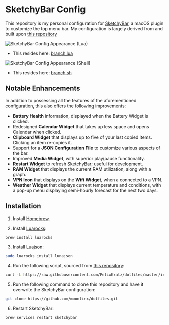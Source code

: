 # SketchyBar Config

This repository is my personal configuration for [SketchyBar](https://github.com/FelixKratz/SketchyBar), a macOS plugin to customize the top menu bar. My configuration is largely derived from and built upon [this repository](<https://github.com/FelixKratz/dotfiles>)

![SketchyBar Config Appearance (Lua)](https://github.com/user-attachments/assets/eba2970a-4195-4cc9-9ce1-3dc73f72b8cf)

- This resides here: [branch.lua](https://github.com/moonlinx/dotfiles/commit/55fe15abee8af0d7a5ac5ecd103bdd04a4220a32)

![SketchyBar Config Appearance (Shell)](https://github.com/user-attachments/assets/db4d5e7d-1507-4958-a854-f034c7672a5f)

- This resides here: [branch.sh](https://github.com/moonlinx/dotfiles/tree/736bcadc098b973124ede8856b81dc9ef379cff4/sketchybar)

## Notable Enhancements

In addition to possessing all the features of the aforementioned configuration, this also offers the following improvements:

- **Battery Health** information, displayed when the Battery Widget is clicked.
- Redesigned **Calendar Widget** that takes up less space and opens Calendar when clicked.
- **Clipboard Widget** that displays up to five of your last copied items. Clicking an item re-copies it.
- Support for a **JSON Configuration File** to customize various aspects of the bar.
- Improved **Media Widget**, with superior play/pause functionality.
- **Restart Widget** to refresh SketchyBar; useful for development.
- **RAM Widget** that displays the current RAM utilization, along with a graph.
- **VPN Icon** that displays on the **Wifi Widget**, when a connected to a VPN.
- **Weather Widget** that displays current temperature and conditions, with a pop-up menu displaying semi-hourly forecast for the next two days.

## Installation

1. Install [Homebrew](https://brew.sh/).

2. Install [Luarocks](https://luarocks.org/):

```bash
brew install luarocks
```

3. Install [Luajson](https://github.com/grafi-tt/lunajson):

```bash
sudo luarocks install lunajson
```

4. Run the following script, sourced from [this repository](https://github.com/FelixKratz/dotfiles):

```bash
curl -L https://raw.githubusercontent.com/FelixKratz/dotfiles/master/install_sketchybar.sh | sh
```

5. Run the following command to clone this repository and have it overwrite the SketchyBar configuration:

```bash
git clone https://github.com/moonlinx/dotfiles.git
```

6. Restart SketchyBar:

```bash
brew services restart sketchybar
```
